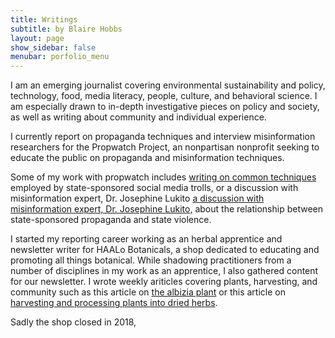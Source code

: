 ```yaml
---
title: Writings
subtitle: by Blaire Hobbs
layout: page
show_sidebar: false
menubar: porfolio_menu
---
```


I am an emerging journalist covering environmental sustainability and policy, technology, food, media literacy, people, culture, and behavioral science. I am especially drawn to in-depth investigative pieces on policy and society, as well as writing about community and individual experience. 

I currently report on propaganda techniques and interview misinformation researchers for the Propwatch Project, an nonpartisan nonprofit seeking to educate the public on propaganda and misinformation techniques.

Some of my work with propwatch includes [writing on common techniques](https://www.propwatch.org/article.php?id=295) employed by state-sponsored social media trolls, or a discussion with misinformation expert, Dr. Josephine Lukito [a discussion with misinformation expert, Dr. Josephine Lukito,](https://www.propwatch.org/article.php?id=305) about the relationship between state-sponsored propaganda and state violence.

I started my reporting career working as an herbal apprentice and newsletter writer for HAALo Botanicals, a shop dedicated to educating and promoting all things botanical. While shadowing practitioners from a number of disciplines in my work as an apprentice, I also gathered content for our newsletter. I wrote weekly ariticles covering plants, harvesting, and community such as this article on [the albizia plant](/albizia) or this article on [harvesting and processing plants into dried herbs](/processing-herbs).



Sadly the shop closed in 2018, 
